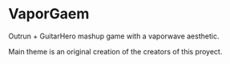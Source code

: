 # VaporGaem
Outrun + GuitarHero mashup game with a vaporwave aesthetic.

Main theme is an original creation of the creators of this proyect.
